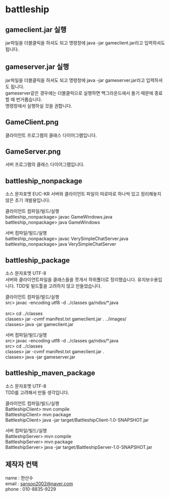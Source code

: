 ﻿battleship
=========

gameclient.jar 실행
------------------
jar파일을 더블클릭을 하셔도 되고 명령창에 java -jar gameclient.jar라고 입력하셔도 됩니다.

gameserver.jar 실행
-------------------
jar파일을 더블클릭을 하셔도 되고 명령창에 java -jar gameserver.jar라고 입력하셔도 됩니다.<br>
gameserver같은 경우에는 더블클릭으로 실행하면 백그라운드에서 돌기 때문에 종료할 때 번거롭습니다.<br>
명령창에서 실행하실 것을 권합니다.

GameClient.png
---------------
클라이언트 프로그램의 클래스 다이어그램입니다.

GameServer.png
---------------
서버 프로그램의 클래스 다이어그램입니다.

battleship_nonpackage
------------------
소스 문자포멧 EUC-KR
서버와 클라이언트 파일이 따로따로 하나씩 있고 정리해놓지 않은 초기 개발용입니다.

클라이언트 컴파일/빌드/실행<br>
battleship_nonpackage> javac GameWindows.java<br>
battleship_nonpackage> java GameWindows<br>

서버 컴파일/빌드/실행<br>
battleship_nonpackage> javac VerySimpleChatServer.java<br>
battleship_nonpackage> java VerySimpleChatServer<br>

battleship_package
------------------
소스 문자포멧 UTF-8<br>
서버와 클라이언트파일을 클래스들을 쪼개서 하위폴더로 정리했습니다. 유지보수용입니다. TDD및 빌드툴을 고려하지 않고 만들었습니다.<br>

클라이언트 컴파일/빌드/실행<br>
src> javac -encoding utf8 -d ../classes ga/ndss/*.java<br><br>
src> cd ../classes<br>
classes> jar -cvmf manifest.txt gameclient.jar . ../images/<br>
classes> java -jar gameclient.jar<br>

서버 컴파일/빌드/실행<br>
src> javac -encoding utf8 -d ../classes ga/ndss/*.java<br>
src> cd ../classes<br>
classes> jar -cvmf manifest.txt gameclient.jar .<br>
classes> java -jar gameserver.jar<br>


battleship_maven_package
------------------
소스 문자포멧 UTF-8<br>
TDD를 고려해서 만들 생각입니다.<br>

클라이언트 컴파일/빌드/실행<br>
BattleshipClient> mvn compile<br>
BattleshipClient> mvn package<br>
BattleshipClient> java -jar target/BattleshipClient-1.0-SNAPSHOT.jar<br>

서버 컴파일/빌드/실행<br>
BattleshipServer> mvn compile<br>
BattleshipServer> mvn package<br>
BattleshipServer> java -jar target/BattleshipServer-1.0-SNAPSHOT.jar<br>

제작자 컨택
-------------------
name : 한산수<br>
email : sansoo2002@naver.com<br>
phone : 010-8835-9229<br>
